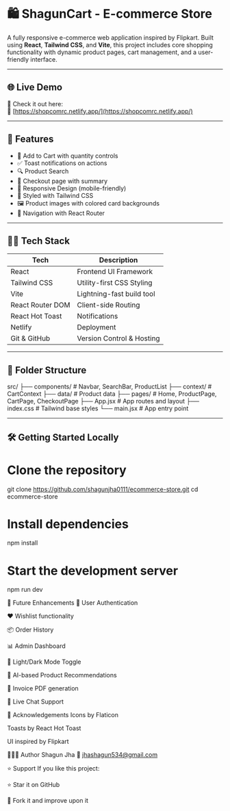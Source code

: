 # 🛍️ ShagunCart - E-commerce Store

A fully responsive e-commerce web application inspired by Flipkart. Built using **React**, **Tailwind CSS**, and **Vite**, this project includes core shopping functionality with dynamic product pages, cart management, and a user-friendly interface.

---

## 🌐 Live Demo

🚀 Check it out here:  
🔗 [https://shopcomrc.netlify.app/](https://shopcomrc.netlify.app/)

---

## 🚀 Features

- 🛒 Add to Cart with quantity controls
- ✅ Toast notifications on actions
- 🔍 Product Search
- 🧾 Checkout page with summary
- 📱 Responsive Design (mobile-friendly)
- 🎨 Styled with Tailwind CSS
- 🖼️ Product images with colored card backgrounds
- 🔄 Navigation with React Router

---

## 🧑‍💻 Tech Stack

| Tech              | Description                     |
|-------------------|---------------------------------|
| React             | Frontend UI Framework           |
| Tailwind CSS      | Utility-first CSS Styling       |
| Vite              | Lightning-fast build tool       |
| React Router DOM  | Client-side Routing             |
| React Hot Toast   | Notifications                   |
| Netlify           | Deployment                      |
| Git & GitHub      | Version Control & Hosting       |

---

## 📁 Folder Structure

src/
├── components/ # Navbar, SearchBar, ProductList
├── context/ # CartContext
├── data/ # Product data
├── pages/ # Home, ProductPage, CartPage, CheckoutPage
├── App.jsx # App routes and layout
├── index.css # Tailwind base styles
└── main.jsx # App entry point


---

## 🛠️ Getting Started Locally


# Clone the repository
git clone https://github.com/shagunjha0111/ecommerce-store.git
cd ecommerce-store

# Install dependencies
npm install

# Start the development server
npm run dev

🔮 Future Enhancements
🔐 User Authentication

❤️ Wishlist functionality

📦 Order History

📊 Admin Dashboard

🌙 Light/Dark Mode Toggle

🧠 AI-based Product Recommendations

🧾 Invoice PDF generation

💬 Live Chat Support

🙌 Acknowledgements
Icons by Flaticon

Toasts by React Hot Toast

UI inspired by Flipkart

👩🏻‍💻 Author
Shagun Jha
📧 jhashagun534@gmail.com

⭐️ Support
If you like this project:

⭐️ Star it on GitHub

🍴 Fork it and improve upon it



